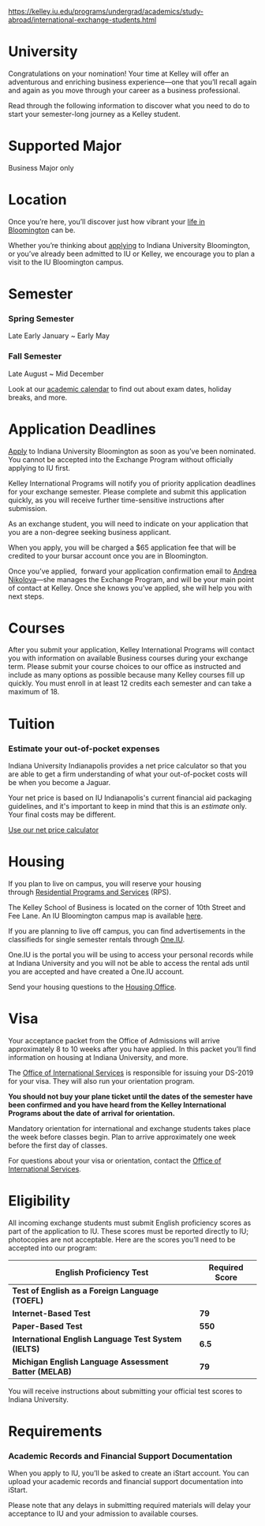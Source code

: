 https://kelley.iu.edu/programs/undergrad/academics/study-abroad/international-exchange-students.html

# University

Congratulations on your nomination! Your time at Kelley will offer an adventurous and enriching business experience—one that you’ll recall again and again as you move through your career as a business professional.

Read through the following information to discover what you need to do to start your semester-long journey as a Kelley student.

# Supported Major

Business Major only

# Location

Once you’re here, you’ll discover just how vibrant your [life in Bloomington](https://kelley.iu.edu/about/bloomington/index.html) can be.

Whether you’re thinking about [applying](https://admissions.indiana.edu/apply/index.html) to Indiana University Bloomington, or you’ve already been admitted to IU or Kelley, we encourage you to plan a visit to the IU Bloomington campus.

# Semester

### Spring Semester

Late Early January ~ Early May

### Fall Semester

Late August ~ Mid December

Look at our [academic calendar](https://utilities.registrar.indiana.edu/calendars/nine-year/) to find out about exam dates, holiday breaks, and more.

# Application Deadlines

[Apply](https://sisjee.iu.edu/essweb-prd/web/sisad/apply/welcome/) to Indiana University Bloomington as soon as you’ve been nominated. You cannot be accepted into the Exchange Program without officially applying to IU first.

Kelley International Programs will notify you of priority application deadlines for your exchange semester. Please complete and submit this application quickly, as you will receive further time-sensitive instructions after submission.

As an exchange student, you will need to indicate on your application that you are a non-degree seeking business applicant.

When you apply, you will be charged a $65 application fee that will be credited to your bursar account once you are in Bloomington.

Once you’ve applied,  forward your application confirmation email to [Andrea Nikolova](mailto:ksabroad@indiana.edu)—she manages the Exchange Program, and will be your main point of contact at Kelley. Once she knows you’ve applied, she will help you with next steps.

# Courses

After you submit your application, Kelley International Programs will contact you with information on available Business courses during your exchange term. Please submit your course choices to our office as instructed and include as many options as possible because many Kelley courses fill up quickly. You must enroll in at least 12 credits each semester and can take a maximum of 18.

# Tuition

### Estimate your out-of-pocket expenses

Indiana University Indianapolis provides a net price calculator so that you are able to get a firm understanding of what your out-of-pocket costs will be when you become a Jaguar.

Your net price is based on IU Indianapolis's current financial aid packaging guidelines, and it's important to keep in mind that this is an *estimate* only. Your final costs may be different.

[Use our net price calculator](https://studentcentral.iupui.edu/npc/index.html?_gl=1*xyi9q*_ga*NDczMTk3ODY3LjE3MTYxNDY4ODE.*_ga_61CH0D2DQW*MTcxNjE0Njg4MS4xLjEuMTcxNjE0NjkyMS4yMC4wLjA. 'Use our net price calculator to find your costs')

# Housing

If you plan to live on campus, you will reserve your housing through [Residential Programs and Services](http://www.rps.indiana.edu/index.html) (RPS).

The Kelley School of Business is located on the corner of 10th Street and Fee Lane. An IU Bloomington campus map is available [here](https://map.iu.edu/iub/index.html).

If you are planning to live off campus, you can find advertisements in the classifieds for single semester rentals through [One.IU](https://one.iu.edu/).

One.IU is the portal you will be using to access your personal records while at Indiana University and you will not be able to access the rental ads until you are accepted and have created a One.IU account.

Send your housing questions to the [Housing Office](mailto:housing@indiana.edu).

# Visa

Your acceptance packet from the Office of Admissions will arrive approximately 8 to 10 weeks after you have applied. In this packet you’ll find information on housing at Indiana University, and more.

The [Office of International Services](https://ois.iu.edu/) is responsible for issuing your DS-2019 for your visa. They will also run your orientation program.

**You should not buy your plane ticket until the dates of the semester have been confirmed and you have heard from the Kelley International Programs about the date of arrival for orientation.**

Mandatory orientation for international and exchange students takes place the week before classes begin. Plan to arrive approximately one week before the first day of classes.

For questions about your visa or orientation, contact the [Office of International Services](mailto:ois@indiana.edu).

# Eligibility

All incoming exchange students must submit English proficiency scores as part of the application to IU. These scores must be reported directly to IU; photocopies are not acceptable. Here are the scores you’ll need to be accepted into our program:

| **English Proficiency Test**                            | **Required Score** |
| ------------------------------------------------------- | ------------------ |
| **Test of English as a Foreign Language (TOEFL)**       |                    |
| **Internet-Based Test**                                 | **79**             |
| **Paper-Based Test**                                    | **550**            |
| **International English Language Test System (IELTS)**  | **6.5**            |
| **Michigan English Language Assessment Batter (MELAB)** | **79**             |

You will receive instructions about submitting your official test scores to Indiana University.

# Requirements

### Academic Records and Financial Support Documentation

When you apply to IU, you’ll be asked to create an iStart account. You can upload your academic records and financial support documentation into iStart.

Please note that any delays in submitting required materials will delay your acceptance to IU and your admission to available courses.
